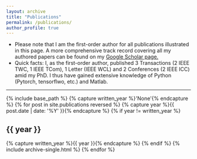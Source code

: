 ```yaml
---
layout: archive
title: "Publications"
permalink: /publications/
author_profile: true
---
```


<ul>
<li>Please note that I am the first-order author for all publications illustrated in this page. A more comprehensive track record covering all my authored papers can be found on my <a href="https://scholar.google.com/citations?hl=en&user=x0KLyqgAAAAJ">Google Scholar page.</a>
<!--[Google Scholar page](https://scholar.google.com/citations?hl=en&user=x0KLyqgAAAAJ).-->
</li>

<li>Quick facts: I, as the first-order author, published 3 Transactions (2 IEEE TWC, 1 IEEE TCom), 1 Letter (IEEE WCL) and 2 Conferences (2 IEEE ICC) amid my PhD. I thus have gained extensive knowledge of Python (Pytorch, tensorflwo, etc.) and Matlab.  
</li> 
</ul>
<hr>
{% include base_path %}
{% capture written_year %}'None'{% endcapture %}
{% for post in site.publications reversed %}
{% capture year %}{{ post.date | date: '%Y' }}{% endcapture %}
{% if year != written_year %}
<h2 id="{{ year | slugify }}" class="archive__subtitle">{{ year }}</h2>
{% capture written_year %}{{ year }}{% endcapture %}
{% endif %}
{% include archive-single.html %}
{% endfor %}

